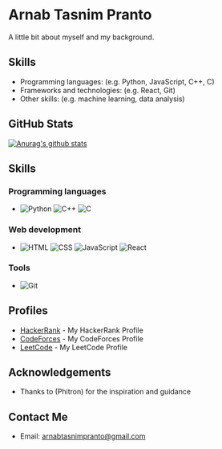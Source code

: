 # Arnab Tasnim Pranto

A little bit about myself and my background.

## Skills
- Programming languages: (e.g. Python, JavaScript, C++, C)
- Frameworks and technologies: (e.g. React, Git)
- Other skills: (e.g. machine learning, data analysis)


## GitHub Stats
[![Anurag's github stats](https://github-readme-stats.vercel.app/api?username=arnab125&count_private=true&show_icons=true&theme=tokyonight)](https://github.com/anuraghazra/github-readme-stats)



## Skills

### Programming languages
- ![Python](https://img.icons8.com/color/48/000000/python.png)  ![C++](https://img.icons8.com/color/48/000000/c-plus-plus-logo.png)  ![C](https://img.icons8.com/color/48/000000/c-programming.png) 

### Web development
- ![HTML](https://img.icons8.com/color/48/000000/html-5.png)  ![CSS](https://img.icons8.com/color/48/000000/css3.png)  ![JavaScript](https://img.icons8.com/color/48/000000/javascript.png)  ![React](https://img.icons8.com/color/48/000000/react-native.png) 

### Tools
- ![Git](https://img.icons8.com/color/50/000000/git.png)





## Profiles
- [HackerRank](https://www.hackerrank.com/arn125) - My HackerRank Profile 
- [CodeForces](https://codeforces.com/profile/arn125) - My CodeForces Profile 
- [LeetCode](https://leetcode.com/arn125/) - My LeetCode Profile 

## Acknowledgements
- Thanks to (Phitron) for the inspiration and guidance 

## Contact Me
- Email: arnabtasnimpranto@gmail.com

